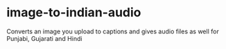 # image-to-indian-audio
Converts an image you upload to captions and gives audio files as well for Punjabi, Gujarati and Hindi
